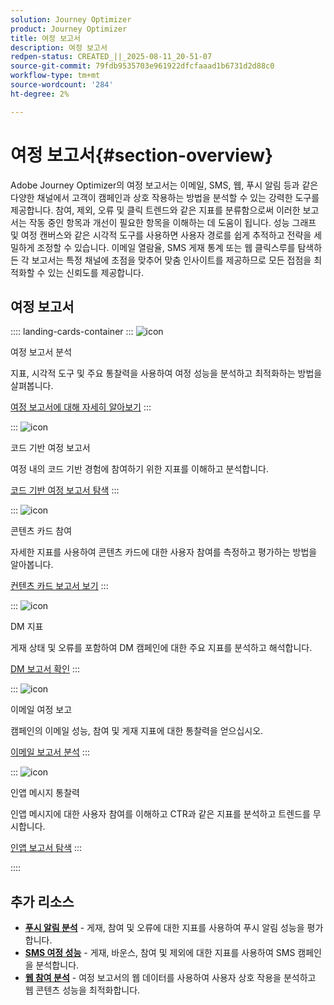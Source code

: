 ```yaml
---
solution: Journey Optimizer
product: Journey Optimizer
title: 여정 보고서
description: 여정 보고서
redpen-status: CREATED_||_2025-08-11_20-51-07
source-git-commit: 79fdb9535703e961922dfcfaaad1b6731d2d88c0
workflow-type: tm+mt
source-wordcount: '284'
ht-degree: 2%

---
```



# 여정 보고서{#section-overview}

Adobe Journey Optimizer의 여정 보고서는 이메일, SMS, 웹, 푸시 알림 등과 같은 다양한 채널에서 고객이 캠페인과 상호 작용하는 방법을 분석할 수 있는 강력한 도구를 제공합니다. 참여, 제외, 오류 및 클릭 트렌드와 같은 지표를 분류함으로써 이러한 보고서는 작동 중인 항목과 개선이 필요한 항목을 이해하는 데 도움이 됩니다. 성능 그래프 및 여정 캔버스와 같은 시각적 도구를 사용하면 사용자 경로를 쉽게 추적하고 전략을 세밀하게 조정할 수 있습니다. 이메일 열람율, SMS 게재 통계 또는 웹 클릭스루를 탐색하든 각 보고서는 특정 채널에 초점을 맞추어 맞춤 인사이트를 제공하므로 모든 접점을 최적화할 수 있는 신뢰도를 제공합니다.

## 여정 보고서

:::: landing-cards-container
:::
![icon](https://cdn.experienceleague.adobe.com/icons/chart-line.svg)

여정 보고서 분석

지표, 시각적 도구 및 주요 통찰력을 사용하여 여정 성능을 분석하고 최적화하는 방법을 살펴봅니다.

[여정 보고서에 대해 자세히 알아보기](../using/reports/journey-global-report-cja.md)
:::

:::
![icon](https://cdn.experienceleague.adobe.com/icons/code-branch.svg)

코드 기반 여정 보고서

여정 내의 코드 기반 경험에 참여하기 위한 지표를 이해하고 분석합니다.

[코드 기반 여정 보고서 탐색](../using/reports/journey-global-report-cja-code.md)
:::

:::
![icon](https://cdn.experienceleague.adobe.com/icons/puzzle-piece.svg)

콘텐츠 카드 참여

자세한 지표를 사용하여 콘텐츠 카드에 대한 사용자 참여를 측정하고 평가하는 방법을 알아봅니다.

[컨텐츠 카드 보고서 보기](../using/reports/journey-global-report-cja-content.md)
:::

:::
![icon](https://cdn.experienceleague.adobe.com/icons/envelope.svg)

DM 지표

게재 상태 및 오류를 포함하여 DM 캠페인에 대한 주요 지표를 분석하고 해석합니다.

[DM 보고서 확인](../using/reports/journey-global-report-cja-direct.md)
:::

:::
![icon](https://cdn.experienceleague.adobe.com/icons/envelope-open.svg)

이메일 여정 보고

캠페인의 이메일 성능, 참여 및 게재 지표에 대한 통찰력을 얻으십시오.

[이메일 보고서 분석](../using/reports/journey-global-report-cja-email.md)
:::

:::
![icon](https://cdn.experienceleague.adobe.com/icons/mobile.svg)

인앱 메시지 통찰력

인앱 메시지에 대한 사용자 참여를 이해하고 CTR과 같은 지표를 분석하고 트렌드를 무시합니다.

[인앱 보고서 탐색](../using/reports/journey-global-report-cja-inapp.md)
:::

::::


## 추가 리소스

- **[푸시 알림 분석](../using/reports/journey-global-report-cja-push.md)** - 게재, 참여 및 오류에 대한 지표를 사용하여 푸시 알림 성능을 평가합니다.
- **[SMS 여정 성능](../using/reports/journey-global-report-cja-sms.md)** - 게재, 바운스, 참여 및 제외에 대한 지표를 사용하여 SMS 캠페인을 분석합니다.
- **[웹 참여 분석](../using/reports/journey-global-report-cja-web.md)** - 여정 보고서의 웹 데이터를 사용하여 사용자 상호 작용을 분석하고 웹 콘텐츠 성능을 최적화합니다.
